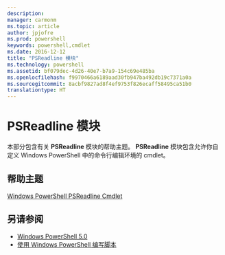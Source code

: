 ```yaml
---
description: 
manager: carmonm
ms.topic: article
author: jpjofre
ms.prod: powershell
keywords: powershell,cmdlet
ms.date: 2016-12-12
title: "PSReadline 模块"
ms.technology: powershell
ms.assetid: bf079dec-4d26-40e7-b7a9-154c69e485ba
ms.openlocfilehash: f9970466a6189aad30fb947ba492db19c7371a0a
ms.sourcegitcommit: 8acbf9827ad8f4ef9753f826ecaff58495ca51b0
translationtype: HT
---
```

# <a name="psreadline-module"></a>PSReadline 模块
本部分包含有关 **PSReadline** 模块的帮助主题。 **PSReadline** 模块包含允许你自定义 Windows PowerShell 中的命令行编辑环境的 cmdlet。

## <a name="help-topics"></a>帮助主题
[Windows PowerShell PSReadline Cmdlet](https://technet.microsoft.com/en-us/library/ed48e832-95f9-4577-bf56-a7e5aa9630ba)

## <a name="see-also"></a>另请参阅
- [Windows PowerShell 5.0](Windows-PowerShell-5.0.md)
- [使用 Windows PowerShell 编写脚本](../../getting-started/fundamental/Scripting-with-Windows-PowerShell.md)

